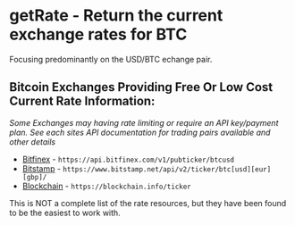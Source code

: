 # getRate - Return the current exchange rates for BTC
Focusing predominantly on the USD/BTC echange pair.
## Bitcoin Exchanges Providing Free Or Low Cost Current Rate Information:
*Some Exchanges may having rate limiting or require an API key/payment plan. See each sites API documentation for trading pairs available and other details*
* [Bitfinex](https://api.bitfinex.com/v1/pubticker/btcusd) - ```https://api.bitfinex.com/v1/pubticker/btcusd```
* [Bitstamp](https://www.bitstamp.net/api/v2/ticker/btcusd/) - ```https://www.bitstamp.net/api/v2/ticker/btc[usd][eur][gbp]/```
* [Blockchain](https://blockchain.info/ticker) - ```https://blockchain.info/ticker```

This is NOT a complete list of the rate resources, but they have been found to be the easiest to work with.
